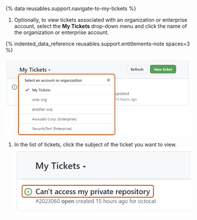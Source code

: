 {% data reusables.support.navigate-to-my-tickets %}
1. Optionally, to view tickets associated with an organization or enterprise account, select the **My Tickets** drop-down menu and click the name of the organization or enterprise account. 

{% indented_data_reference reusables.support.entitlements-note spaces=3 %}

   ![Screenshot showing the "My Tickets" dropdown menu highlighted in dark orange.](/assets/images/help/support/ticket-context.png)
1. In the list of tickets, click the subject of the ticket you want to view.
![Screenshot showing a list of support tickets. A ticket's subject, "Can't access my private repository," is highlighted in orange.](/assets/images/help/support/my-tickets-list.png)
